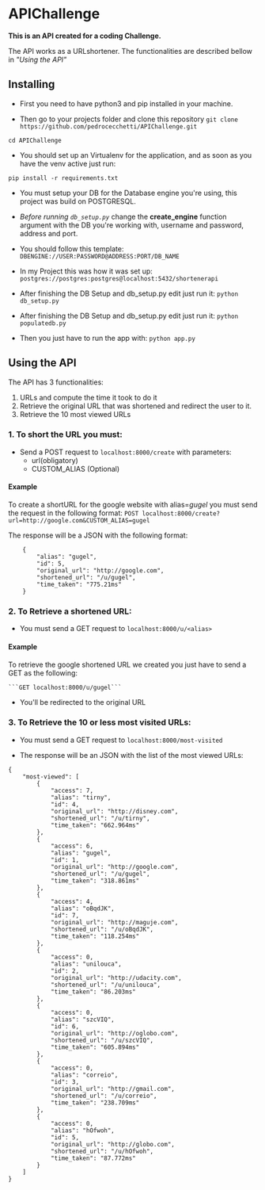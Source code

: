 # APIChallenge

__This is an API created for a coding Challenge.__

The API works as a URLshortener.
The functionalities are described bellow in *"Using the API"*

## Installing
- First you need to have python3 and pip installed in your machine.

- Then go to your projects folder and clone this repository
```git clone https://github.com/pedrocecchetti/APIChallenge.git```

`cd APIChallenge`

- You should set up an Virtualenv for the application, and as soon as you have the venv active just run:

```pip install -r requirements.txt```

- You must setup your DB for the Database engine you're using, this project was build on POSTGRESQL.

- *Before running `db_setup.py`* change the **create_engine** function argument with the DB you're working with, username and password, address and port.

- You should follow this template:
```DBENGINE://USER:PASSWORD@ADDRESS:PORT/DB_NAME```

- In my Project this was how it was set up:
```postgres://postgres:postgres@localhost:5432/shortenerapi```

- After finishing the DB Setup and db_setup.py edit just run it:
```python db_setup.py```

- After finishing the DB Setup and db_setup.py edit just run it:
```python populatedb.py```

- Then you just have to run the app with:
```python app.py```


## Using the API
The API has 3 functionalities:

1. URLs and compute the time it took to do it
2. Retrieve the original URL that was shortened and redirect the user to it.
3. Retrieve the 10 most viewed URLs

### 1. To short the URL you must:
- Send a POST request to `localhost:8000/create` with parameters:
    - url(obligatory)
    - CUSTOM_ALIAS (Optional)

#### Example
To create a shortURL for the google website with alias=*gugel* you must send the request in the following format:
    ```POST localhost:8000/create?url=http://google.com&CUSTOM_ALIAS=gugel```

The response will be a JSON with the following format:

```  
    {  
        "alias": "gugel",  
        "id": 5,  
        "original_url": "http://google.com",  
        "shortened_url": "/u/gugel",  
        "time_taken": "775.21ms"  
    }  
```

### 2. To Retrieve a shortened URL:

- You must send a GET request to `localhost:8000/u/<alias>`

#### Example
To retrieve the google shortened URL we created you just have to send a GET as the following:
    
    ```GET localhost:8000/u/gugel```

- You'll be redirected to the original URL

### 3. To Retrieve the 10 or less most visited URLs:

- You must send a GET request to `localhost:8000/most-visited`

- The response will be an JSON with the list of the most viewed URLs:

```
{
    "most-viewed": [
        {
            "access": 7,
            "alias": "tirny",
            "id": 4,
            "original_url": "http://disney.com",
            "shortened_url": "/u/tirny",
            "time_taken": "662.964ms"
        },
        {
            "access": 6,
            "alias": "gugel",
            "id": 1,
            "original_url": "http://google.com",
            "shortened_url": "/u/gugel",
            "time_taken": "318.861ms"
        },
        {
            "access": 4,
            "alias": "oBqdJK",
            "id": 7,
            "original_url": "http://maguje.com",
            "shortened_url": "/u/oBqdJK",
            "time_taken": "118.254ms"
        },
        {
            "access": 0,
            "alias": "unilouca",
            "id": 2,
            "original_url": "http://udacity.com",
            "shortened_url": "/u/unilouca",
            "time_taken": "86.203ms"
        },
        {
            "access": 0,
            "alias": "szcVIQ",
            "id": 6,
            "original_url": "http://oglobo.com",
            "shortened_url": "/u/szcVIQ",
            "time_taken": "605.894ms"
        },
        {
            "access": 0,
            "alias": "correio",
            "id": 3,
            "original_url": "http://gmail.com",
            "shortened_url": "/u/correio",
            "time_taken": "238.709ms"
        },
        {
            "access": 0,
            "alias": "hOfwoh",
            "id": 5,
            "original_url": "http://globo.com",
            "shortened_url": "/u/hOfwoh",
            "time_taken": "87.772ms"
        }
    ]
}
```